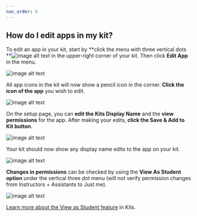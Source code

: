 ```yaml
---
nav_order: 6
---
```


## How do I edit apps in my kit?

To edit an app in your kit, start by **click the menu with three vertical dots **![image alt text](images/image_18.png) in the upper-right corner of your kit.  Then click **Edit App** in the menu.

![image alt text](images/image_19.png)

All app icons in the kit will now show a pencil icon in the corner.  **Click the icon of the app** you wish to edit.

![image alt text](images/image_20.png)

On the setup page, you can **edit the Kits Display Name** and the **view permissions** for the app.  After making your edits, **click the Save & Add to Kit button**.

![image alt text](images/image_21.png)

Your kit should now show any display name edits to the app on your kit.

![image alt text](images/image_22.png)

**Changes in permissions** can be checked by using the **View As Student option** under the vertical three dot menu (will not verify permission changes from Instructors + Assistants to Just me).

![image alt text](images/image_23.png)

[Learn more about the View as Student feature](/how-do-i-view-my-kit-with-the-student-role.md) in Kits.

